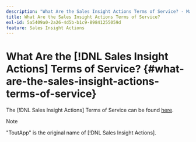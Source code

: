 ```yaml
---
description: "What Are the Sales Insight Actions Terms of Service? - Marketo Docs - Product Documentation"
title: What Are the Sales Insight Actions Terms of Service?
exl-id: 5a5409a0-2a26-4d5b-b1c9-89841255059d
feature: Sales Insight Actions
---
```

# What Are the [!DNL Sales Insight Actions] Terms of Service? {#what-are-the-sales-insight-actions-terms-of-service}

The [!DNL Sales Insight Actions] Terms of Service can be found [here](https://documents.marketo.com/toutapp/terms).

>[!NOTE]
>
>"ToutApp" is the original name of [!DNL Sales Insight Actions].
